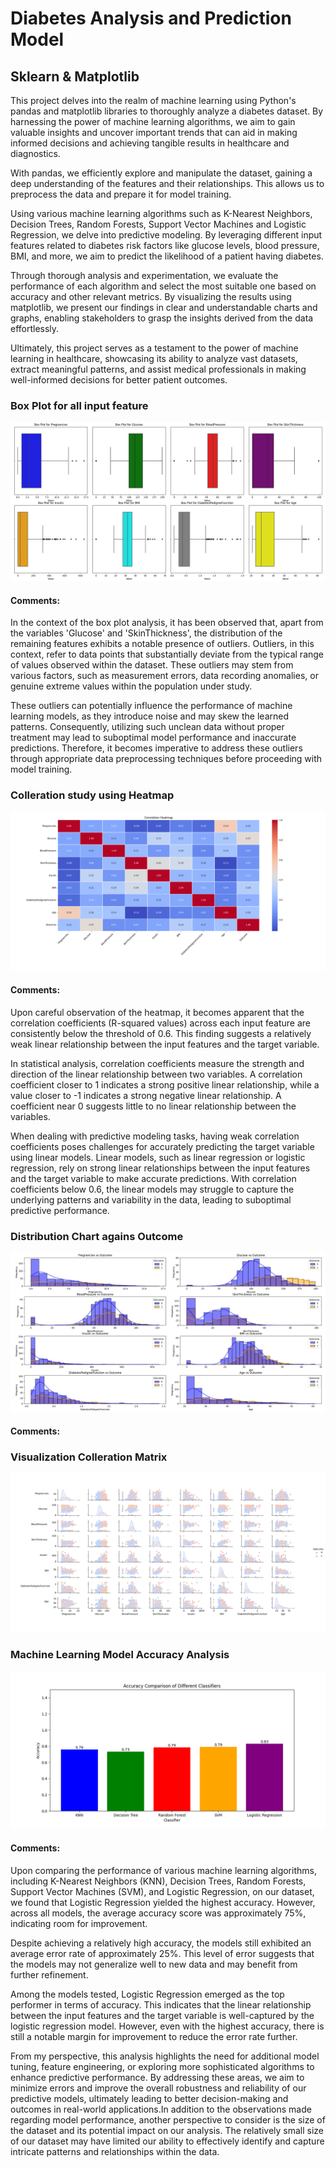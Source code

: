 # Diabetes Analysis and Prediction Model

## Sklearn & Matplotlib

This project delves into the realm of machine learning using Python's pandas and matplotlib libraries to thoroughly analyze a diabetes dataset. By harnessing the power of machine learning algorithms, we aim to gain valuable insights and uncover important trends that can aid in making informed decisions and achieving tangible results in healthcare and diagnostics.

With pandas, we efficiently explore and manipulate the dataset, gaining a deep understanding of the features and their relationships. This allows us to preprocess the data and prepare it for model training.

Using various machine learning algorithms such as K-Nearest Neighbors, Decision Trees, Random Forests, Support Vector Machines and Logistic Regression, we delve into predictive modeling. By leveraging different input features related to diabetes risk factors like glucose levels, blood pressure, BMI, and more, we aim to predict the likelihood of a patient having diabetes.

Through thorough analysis and experimentation, we evaluate the performance of each algorithm and select the most suitable one based on accuracy and other relevant metrics. By visualizing the results using matplotlib, we present our findings in clear and understandable charts and graphs, enabling stakeholders to grasp the insights derived from the data effortlessly.

Ultimately, this project serves as a testament to the power of machine learning in healthcare, showcasing its ability to analyze vast datasets, extract meaningful patterns, and assist medical professionals in making well-informed decisions for better patient outcomes.

### Box Plot for all input feature
<img src="https://github.com/Roey0204/Diabetes-Analysis-and-Prediction-Model/blob/main/Result/boxplot.png">

#### Comments: 
In the context of the box plot analysis, it has been observed that, apart from the variables 'Glucose' and 'SkinThickness', the distribution of the remaining features exhibits a notable presence of outliers. Outliers, in this context, refer to data points that substantially deviate from the typical range of values observed within the dataset. These outliers may stem from various factors, such as measurement errors, data recording anomalies, or genuine extreme values within the population under study.

These outliers can potentially influence the performance of machine learning models, as they introduce noise and may skew the learned patterns. Consequently, utilizing such unclean data without proper treatment may lead to suboptimal model performance and inaccurate predictions. Therefore, it becomes imperative to address these outliers through appropriate data preprocessing techniques before proceeding with model training.

### Colleration study using Heatmap
<img src="https://github.com/Roey0204/Diabetes-Analysis-and-Prediction-Model/blob/main/Result/heatmap.png">

#### Comments: 
Upon careful observation of the heatmap, it becomes apparent that the correlation coefficients (R-squared values) across each input feature are consistently below the threshold of 0.6. This finding suggests a relatively weak linear relationship between the input features and the target variable.

In statistical analysis, correlation coefficients measure the strength and direction of the linear relationship between two variables. A correlation coefficient closer to 1 indicates a strong positive linear relationship, while a value closer to -1 indicates a strong negative linear relationship. A coefficient near 0 suggests little to no linear relationship between the variables.

When dealing with predictive modeling tasks, having weak correlation coefficients poses challenges for accurately predicting the target variable using linear models. Linear models, such as linear regression or logistic regression, rely on strong linear relationships between the input features and the target variable to make accurate predictions. With correlation coefficients below 0.6, the linear models may struggle to capture the underlying patterns and variability in the data, leading to suboptimal predictive performance.

### Distribution Chart agains Outcome
<img src="https://github.com/Roey0204/Diabetes-Analysis-and-Prediction-Model/blob/main/Result/distribution.png">

#### Comments: 

### Visualization Colleration Matrix
<img src="https://github.com/Roey0204/Diabetes-Analysis-and-Prediction-Model/blob/main/Result/pairplot.png">

### Machine Learning Model Accuracy Analysis
<img src="https://github.com/Roey0204/Diabetes-Analysis-and-Prediction-Model/blob/main/Result/Model%20accuracy%20result.png">

#### Comments: 
Upon comparing the performance of various machine learning algorithms, including K-Nearest Neighbors (KNN), Decision Trees, Random Forests, Support Vector Machines (SVM), and Logistic Regression, on our dataset, we found that Logistic Regression yielded the highest accuracy. However, across all models, the average accuracy score was approximately 75%, indicating room for improvement.

Despite achieving a relatively high accuracy, the models still exhibited an average error rate of approximately 25%. This level of error suggests that the models may not generalize well to new data and may benefit from further refinement.

Among the models tested, Logistic Regression emerged as the top performer in terms of accuracy. This indicates that the linear relationship between the input features and the target variable is well-captured by the logistic regression model. However, even with the highest accuracy, there is still a notable margin for improvement to reduce the error rate further.

From my perspective, this analysis highlights the need for additional model tuning, feature engineering, or exploring more sophisticated algorithms to enhance predictive performance. By addressing these areas, we aim to minimize errors and improve the overall robustness and reliability of our predictive models, ultimately leading to better decision-making and outcomes in real-world applications.In addition to the observations made regarding model performance, another perspective to consider is the size of the dataset and its potential impact on our analysis. The relatively small size of our dataset may have limited our ability to effectively identify and capture intricate patterns and relationships within the data.
